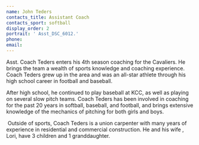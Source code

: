 ```yaml
---
name: John Teders
contacts_title: Assistant Coach
contacts_sport: softball
display_order: 2
portrait: ' Asst_DSC_6012.'
phone:
email:
---
```


Asst. Coach Teders enters his 4th season coaching for the Cavaliers. He brings the team a wealth of sports knowledge and coaching experience. Coach Teders grew up in the area and was an all-star athlete through his high school career in football and baseball.

After high school, he continued to play baseball at KCC, as well as playing on several slow pitch teams. Coach Teders has been involved in coaching for the past 20 years in softball, baseball, and football, and brings extensive knowledge of the mechanics of pitching for both girls and boys.

&nbsp;Outside of sports, Coach Teders is a union carpenter with many years of experience in residential and commercial construction. He and his wife , Lori, have 3 children and 1 granddaughter.
